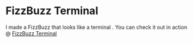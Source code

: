 # FizzBuzz Terminal

I made a FizzBuzz that looks like a terminal .
You can check it out in action @ [FizzBuzz Terminal](https://joshea.dev/fizzbuzz/)
